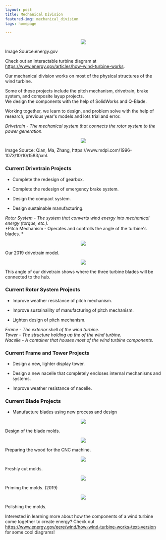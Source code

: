 ```yaml
---
layout: post
title: Mechanical Division
featured-img: mechanical_division
tags: homepage

---
```

<p align="center">
  <img src="{{ site.url }}{{ site.baseurl }}/assets/img/posts/wind_turbine_diagram.png">
</p>
Image Source:energy.gov

Check out an interactable turbine diagram at <https://www.energy.gov/articles/how-wind-turbine-works>.


Our mechanical division works on most of the physical structures of the wind turbine. 

Some of these projects include the pitch mechanism, drivetrain, brake system, and composite layup projects.  
We design the components with the help of SolidWorks and Q-Blade.

Working together, we learn to design, and problem solve with the help of research, previous year's models and lots trial and error.





*Drivetrain - The mechanical system that connects the rotor system to the power generation.*  

<p align="center">
  <img src="{{ site.url }}{{ site.baseurl }}/assets/img/posts/drivetrain_diagram.png">
</p>
Image Source: Qian, Ma, Zhang, https://www.mdpi.com/1996-1073/10/10/1583/xml.


### Current Drivetrain Projects

* Complete the redesign of gearbox.

* Complete the redesign of emergency brake system.

* Design the compact system.

* Design sustainable manufacturing.

*Rotor System - The system that converts wind energy into mechanical energy (torque, etc.).*  
*Pitch Mechanism - Operates and controlls the angle of the turbine's blades. *  

<p align="center">
  <img src="{{ site.url }}{{ site.baseurl }}/assets/img/posts/drivetrain.jpg">
</p>
Our 2019 drivetrain model.

<p align="center">
  <img src="{{ site.url }}{{ site.baseurl }}/assets/img/posts/drivetrain_back.jpg">
</p>
This angle of our drivetrain shows where the three turbine blades will be connected to the hub.

### Current Rotor System Projects

* Improve weather resistance of pitch mechanism.

* Improve sustainaility of manufacturing of pitch mechanism.

* Lighten design of pitch mechanism.

*Frame - The exterior shell of the wind turbine.*  
*Tower - The structure holding up the of the wind turbine.*  
*Nacelle - A container that houses most of the wind turbine components.*  

### Current Frame and Tower Projects

* Design a new, lighter display tower.

* Design a new nacelle that completely encloses internal mechanisms and systems.

* Improve weather resistance of nacelle.

### Current Blade Projects

* Manufacture blades using new process and design



<p align="center">
  <img src="{{ site.url }}{{ site.baseurl }}/assets/img/posts/blade_design.jpg">
</p>
Design of the blade molds.

<p align="center">
  <img src="{{ site.url }}{{ site.baseurl }}/assets/img/posts/blade_manufacturing_1.jpg">
</p>
Preparing the wood for the CNC machine.

<p align="center">
  <img src="{{ site.url }}{{ site.baseurl }}/assets/img/posts/blade_manufacturing_2.jpg">
</p>
Freshly cut molds.

<p align="center">
  <img src="{{ site.url }}{{ site.baseurl }}/assets/img/posts/blade_manufacturing_3.jpg">
</p>
Priming the molds. (2019)


<p align="center">
  <img src="{{ site.url }}{{ site.baseurl }}/assets/img/posts/blade_manufacturing_4.jpg">
</p>
Polishing the molds. 


Interested in learning more about how the components of a wind turbine come together to create energy? 
Check out <https://www.energy.gov/eere/wind/how-wind-turbine-works-text-version> for some cool diagrams!
